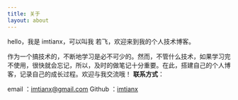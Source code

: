 ```yaml
---
title: 关于
layout: about
---
```

hello，我是 imtianx，可以叫我 若飞，欢迎来到我的个人技术博客。

作为一个搞技术的，不断地学习是必不可少的。然而，不管什么技术，如果学习完不使用，很快就会忘记，所以，及时的做笔记十分重要。在此，搭建自己的个人博客，记录自己的成长过程。欢迎与我交流哦！
**联系方式**：
<!-- QQ : <a target="_blank" href="http://wpa.qq.com/msgrd?v=3&uin=764275613&site=qq&menu=yes" alt="点击这里给我发消息">764275613</a><small> (注:点击可给我发消息)</small> -->
email ：<a href="Mailto:imtianx@gmail.com">imtianx@gmail.com</a> 
Github ：<a href="https://github.com/imtianx">imtianx</a> 
